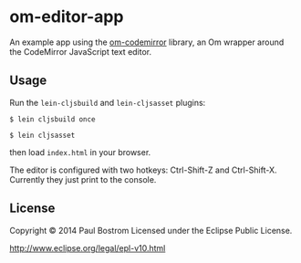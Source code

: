 # om-editor-app

An example app using the [om-codemirror](https://github.com/pbostrom/om-codemirror) library, an Om wrapper around the CodeMirror JavaScript text editor.

## Usage
Run the `lein-cljsbuild` and `lein-cljsasset` plugins:

    $ lein cljsbuild once

    $ lein cljsasset

then load `index.html` in your browser.

The editor is configured with two hotkeys: Ctrl-Shift-Z and Ctrl-Shift-X. Currently they just print to the console.
## License

Copyright © 2014 Paul Bostrom
Licensed under the Eclipse Public License.

http://www.eclipse.org/legal/epl-v10.html


